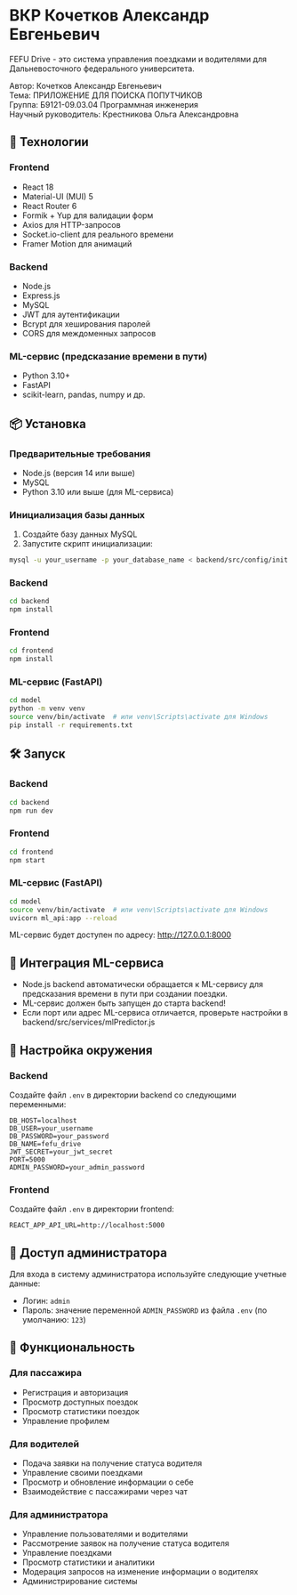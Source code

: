 # ВКР Кочетков Александр Евгеньевич

FEFU Drive - это система управления поездками и водителями для Дальневосточного федерального университета.

Автор: Кочетков Александр Евгеньевич<br>
Тема: ПРИЛОЖЕНИЕ ДЛЯ ПОИСКА ПОПУТЧИКОВ<br>
Группа: Б9121-09.03.04 Программная инженерия<br>
Научный руководитель: Крестникова Ольга Александровна

## 🚀 Технологии

### Frontend
- React 18
- Material-UI (MUI) 5
- React Router 6
- Formik + Yup для валидации форм
- Axios для HTTP-запросов
- Socket.io-client для реального времени
- Framer Motion для анимаций

### Backend
- Node.js
- Express.js
- MySQL
- JWT для аутентификации
- Bcrypt для хеширования паролей
- CORS для междоменных запросов

### ML-сервис (предсказание времени в пути)
- Python 3.10+
- FastAPI
- scikit-learn, pandas, numpy и др.

## 📦 Установка

### Предварительные требования
- Node.js (версия 14 или выше)
- MySQL
- Python 3.10 или выше (для ML-сервиса)

### Инициализация базы данных
1. Создайте базу данных MySQL
2. Запустите скрипт инициализации:
```bash
mysql -u your_username -p your_database_name < backend/src/config/init.sql
```

### Backend
```bash
cd backend
npm install
```

### Frontend
```bash
cd frontend
npm install
```

### ML-сервис (FastAPI)
```bash
cd model
python -m venv venv
source venv/bin/activate  # или venv\Scripts\activate для Windows
pip install -r requirements.txt
```

## 🛠️ Запуск

### Backend
```bash
cd backend
npm run dev
```

### Frontend
```bash
cd frontend
npm start
```

### ML-сервис (FastAPI)
```bash
cd model
source venv/bin/activate  # или venv\Scripts\activate для Windows
uvicorn ml_api:app --reload
```

ML-сервис будет доступен по адресу: http://127.0.0.1:8000

## 🔧 Интеграция ML-сервиса
- Node.js backend автоматически обращается к ML-сервису для предсказания времени в пути при создании поездки.
- ML-сервис должен быть запущен до старта backend!
- Если порт или адрес ML-сервиса отличается, проверьте настройки в backend/src/services/mlPredictor.js

## 🔧 Настройка окружения

### Backend
Создайте файл `.env` в директории backend со следующими переменными:
```
DB_HOST=localhost
DB_USER=your_username
DB_PASSWORD=your_password
DB_NAME=fefu_drive
JWT_SECRET=your_jwt_secret
PORT=5000
ADMIN_PASSWORD=your_admin_password
```

### Frontend
Создайте файл `.env` в директории frontend:
```
REACT_APP_API_URL=http://localhost:5000
```

## 🔐 Доступ администратора

Для входа в систему администратора используйте следующие учетные данные:
- Логин: `admin`
- Пароль: значение переменной `ADMIN_PASSWORD` из файла `.env` (по умолчанию: `123`)

## 📝 Функциональность

### Для пассажира
- Регистрация и авторизация
- Просмотр доступных поездок
- Просмотр статистики поездок
- Управление профилем

### Для водителей
- Подача заявки на получение статуса водителя
- Управление своими поездками
- Просмотр и обновление информации о себе
- Взаимодействие с пассажирами через чат

### Для администратора
- Управление пользователями и водителями
- Рассмотрение заявок на получение статуса водителя
- Управление поездками
- Просмотр статистики и аналитики
- Модерация запросов на изменение информации о водителях
- Администрирование системы